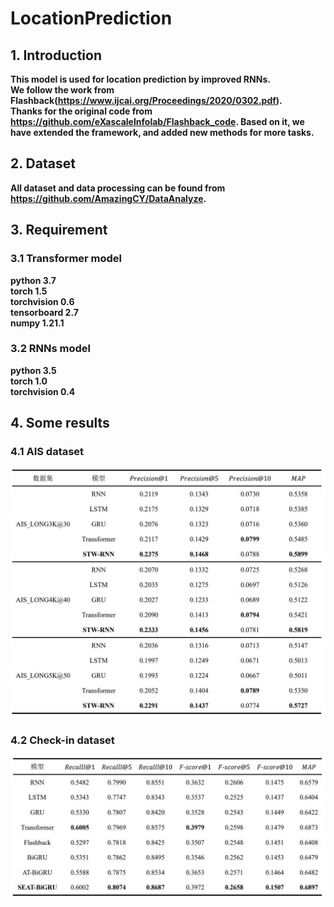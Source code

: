 # LocationPrediction

## 1. Introduction

 __This model is used for location prediction by improved RNNs.__  
    __We follow the work from Flashback(https://www.ijcai.org/Proceedings/2020/0302.pdf).  
    Thanks for the original code from https://github.com/eXascaleInfolab/Flashback_code. 
    Based on it, we have extended the framework, and added new methods for more tasks.__
    
## 2. Dataset
__All dataset and data processing can be found from https://github.com/AmazingCY/DataAnalyze.__

## 3. Requirement
### 3.1 Transformer model
__python 3.7  
    torch 1.5  
    torchvision 0.6  
    tensorboard 2.7   
    numpy 1.21.1__
### 3.2 RNNs model
__python 3.5  
    torch 1.0  
    torchvision 0.4__
    
## 4. Some results

### 4.1 AIS dataset
![result1](https://github.com/AmazingCY/LocationPrediction/blob/main/result/result1.JPG)
### 4.2 Check-in dataset
![result2](https://github.com/AmazingCY/LocationPrediction/blob/main/result/result2.JPG)

